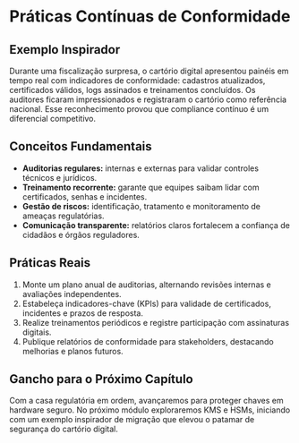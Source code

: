 # Práticas Contínuas de Conformidade

## Exemplo Inspirador

Durante uma fiscalização surpresa, o cartório digital apresentou painéis em tempo real com indicadores de conformidade: cadastros atualizados, certificados válidos, logs assinados e treinamentos concluídos. Os auditores ficaram impressionados e registraram o cartório como referência nacional. Esse reconhecimento provou que compliance contínuo é um diferencial competitivo.

## Conceitos Fundamentais

- **Auditorias regulares:** internas e externas para validar controles técnicos e jurídicos.
- **Treinamento recorrente:** garante que equipes saibam lidar com certificados, senhas e incidentes.
- **Gestão de riscos:** identificação, tratamento e monitoramento de ameaças regulatórias.
- **Comunicação transparente:** relatórios claros fortalecem a confiança de cidadãos e órgãos reguladores.

## Práticas Reais

1. Monte um plano anual de auditorias, alternando revisões internas e avaliações independentes.
2. Estabeleça indicadores-chave (KPIs) para validade de certificados, incidentes e prazos de resposta.
3. Realize treinamentos periódicos e registre participação com assinaturas digitais.
4. Publique relatórios de conformidade para stakeholders, destacando melhorias e planos futuros.

## Gancho para o Próximo Capítulo

Com a casa regulatória em ordem, avançaremos para proteger chaves em hardware seguro. No próximo módulo exploraremos KMS e HSMs, iniciando com um exemplo inspirador de migração que elevou o patamar de segurança do cartório digital.

